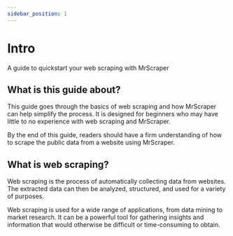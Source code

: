 ```yaml
---
sidebar_position: 1
---
```


# Intro

A guide to quickstart your web scraping with MrScraper

## What is this guide about?

This guide goes through the basics of web scraping and how MrScraper can help simplify the process. It is designed for beginners who may have little to no experience with web scraping and MrScraper.

By the end of this guide, readers should have a firm understanding of how to scrape the public data from a website using MrScraper.

## What is web scraping?

Web scraping is the process of automatically collecting data from websites. The extracted data can then be analyzed, structured, and used for a variety of purposes.

Web scraping is used for a wide range of applications, from data mining to market research. It can be a powerful tool for gathering insights and information that would otherwise be difficult or time-consuming to obtain.
